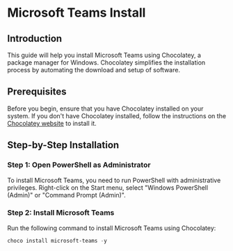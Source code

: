 <!-- filepath: installTeams.md -->
# Microsoft Teams Install

## Introduction
This guide will help you install Microsoft Teams using Chocolatey, a package manager for Windows. Chocolatey simplifies the installation process by automating the download and setup of software.

## Prerequisites
Before you begin, ensure that you have Chocolatey installed on your system. If you don't have Chocolatey installed, follow the instructions on the [Chocolatey website](https://chocolatey.org/install) to install it.

## Step-by-Step Installation

### Step 1: Open PowerShell as Administrator
To install Microsoft Teams, you need to run PowerShell with administrative privileges. Right-click on the Start menu, select "Windows PowerShell (Admin)" or "Command Prompt (Admin)".

### Step 2: Install Microsoft Teams
Run the following command to install Microsoft Teams using Chocolatey:

```powershell
choco install microsoft-teams -y